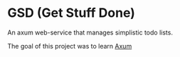 # GSD (Get Stuff Done)

An axum web-service that manages simplistic todo lists.

The goal of this project was to learn [Axum](https://docs.rs/axum/latest/axum/)
